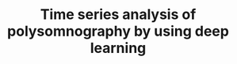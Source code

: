 ---
advisors:
- İnci Meliha Baytaş
students:
- name: Ufuk Karagöz
title: Time series analysis of polysomnography by using deep learning
type: project
---